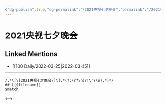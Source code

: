 ```yaml
---
{"dg-publish":true,"dg-permalink":"/2021央视七夕晚会","permalink":"/2021央视七夕晚会/"}
---
```


# 2021央视七夕晚会

## Linked Mentions
- [[100 Daily/2022-03-25\|2022-03-25]]


---

```expander
/.*\[\[2021央视七夕晚会\]\].*(?:\r?\n(?!\r?\n).*)*/
## [[$filename]]
$match
```

<-->
